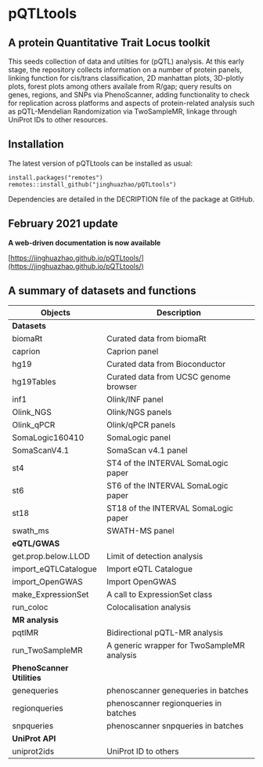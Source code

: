 # pQTLtools

## A protein Quantitative Trait Locus toolkit

This seeds collection of data and utilties for (pQTL) analysis. At
this early stage, the repository collects information on a number of
protein panels, linking function for cis/trans classification, 2D
manhattan plots, 3D-plotly plots, forest plots among others availale
from R/gap; query results on genes, regions, and SNPs via
PhenoScanner, adding functionality to check for replication across
platforms and aspects of protein-related analysis such as
pQTL-Mendelian Randomization via TwoSampleMR, linkage through UniProt
IDs to other resources.

## Installation

The latest version of pQTLtools can be installed as usual:

```
install.packages("remotes")
remotes::install_github("jinghuazhao/pQTLtools")
```

Dependencies are detailed in the DECRIPTION file of the package at GitHub.

## February 2021 update 

**A web-driven documentation is now available**

[https://jinghuazhao.github.io/pQTLtools/](https://jinghuazhao.github.io/pQTLtools/)

## A summary of datasets and functions

Objects             |    Description
--------------------|-----------------------------------------
**Datasets**        |    
biomaRt             |    Curated data from biomaRt
caprion             |    Caprion panel
hg19                |    Curated data from Bioconductor
hg19Tables          |    Curated data from UCSC genome browser
inf1                |    Olink/INF panel
Olink_NGS           |    Olink/NGS panels
Olink_qPCR          |    Olink/qPCR panels
SomaLogic160410     |    SomaLogic panel
SomaScanV4.1        |    SomaScan v4.1 panel
st4                 |    ST4 of the INTERVAL SomaLogic paper
st6                 |    ST6 of the INTERVAL SomaLogic paper
st18                |    ST18 of the INTERVAL SomaLogic paper
swath_ms            |    SWATH-MS panel
**eQTL/GWAS**       |
get.prop.below.LLOD  |   Limit of detection analysis
import_eQTLCatalogue |   Import eQTL Catalogue
import_OpenGWAS      |   Import OpenGWAS
make_ExpressionSet   |   A call to ExpressionSet class
run_coloc            |   Colocalisation analysis
**MR analysis**      |
pqtlMR               |   Bidirectional pQTL-MR analysis
run_TwoSampleMR      |   A generic wrapper for TwoSampleMR analysis
**PhenoScanner Utilities** |
genequeries          |   phenoscanner genequeries in batches
regionqueries        |   phenoscanner regionqueries in batches
snpqueries           |   phenoscanner snpqueries in batches
**UniProt API**      |
uniprot2ids          |   UniProt ID to others
